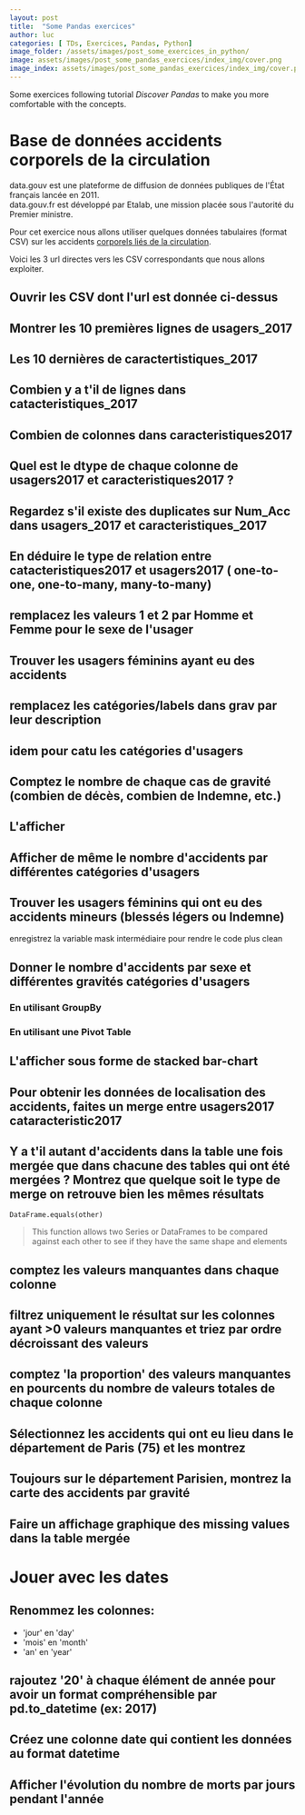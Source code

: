 ```yaml
---
layout: post
title:  "Some Pandas exercices"
author: luc
categories: [ TDs, Exercices, Pandas, Python]
image_folder: /assets/images/post_some_exercices_in_python/
image: assets/images/post_some_pandas_exercices/index_img/cover.png
image_index: assets/images/post_some_pandas_exercices/index_img/cover.png
---
```


Some exercices following tutorial *Discover Pandas* to make you more comfortable with the concepts.

# Base de données accidents corporels de la circulation

data.gouv est une plateforme de diffusion de données publiques de l'État français lancée en 2011. <br> data.gouv.fr est développé par Etalab, une mission placée sous l'autorité du Premier ministre.<br>

Pour cet exercice nous allons utiliser quelques données tabulaires (format CSV) sur les accidents [corporels liés de la circulation](https://www.data.gouv.fr/fr/datasets/base-de-donnees-accidents-corporels-de-la-circulation/).

Voici les 3 url directes vers les CSV correspondants que nous allons exploiter.

## Ouvrir les CSV dont l'url est donnée ci-dessus

## Montrer les 10 premières lignes de usagers_2017

## Les 10 dernières de caractertistiques_2017

## Combien y a t'il de lignes dans catacteristiques_2017

## Combien de colonnes dans caracteristiques2017

## Quel est le dtype de chaque colonne de usagers2017 et caracteristiques2017  ? 

## Regardez s'il existe des duplicates sur Num_Acc dans usagers_2017 et caracteristiques_2017 

## En déduire le type de relation entre catacteristiques2017 et usagers2017 ( one-to-one, one-to-many, many-to-many)

## remplacez les valeurs 1 et 2 par Homme et Femme pour le sexe de l'usager

## Trouver les usagers féminins ayant eu des accidents

## remplacez les catégories/labels dans grav par leur description
## idem pour catu les catégories d'usagers

## Comptez le nombre de chaque cas de gravité (combien de décès, combien de Indemne, etc.)

## L'afficher

## Afficher de même le nombre d'accidents par différentes catégories d'usagers

## Trouver les usagers féminins qui ont eu des accidents mineurs (blessés légers ou Indemne)
enregistrez la variable mask intermédiaire pour rendre le code plus clean

## Donner le nombre d'accidents par sexe et différentes gravités catégories d'usagers

### En utilisant GroupBy

### En utilisant une Pivot Table

## L'afficher sous forme de stacked bar-chart

## Pour obtenir les données de localisation des accidents, faites un merge entre usagers2017 cataracteristic2017

## Y a t'il autant d'accidents dans la table une fois mergée que dans chacune des tables qui ont été mergées ? Montrez que quelque soit le type de merge on retrouve bien les mêmes résultats

`DataFrame.equals(other)`

> This function allows two Series or DataFrames to be compared against each other to see if they have the same shape and elements

## comptez les valeurs manquantes dans chaque colonne

## filtrez uniquement le résultat sur les colonnes ayant >0 valeurs manquantes et triez par ordre décroissant des valeurs

## comptez 'la proportion' des valeurs manquantes en pourcents du nombre de valeurs totales de chaque colonne

## Sélectionnez les accidents qui ont eu lieu dans le département de Paris (75) et les montrez

## Toujours sur le département Parisien, montrez la carte des accidents par gravité

## Faire un affichage graphique des missing values dans la table mergée

# Jouer avec les dates

## Renommez les colonnes:
* 'jour' en 'day'
* 'mois' en 'month'
* 'an' en 'year'

## rajoutez '20' à chaque élément de année pour avoir un format compréhensible par pd.to_datetime (ex: 2017)

## Créez une colonne date qui contient les données au format datetime

## Afficher l'évolution du nombre de morts par jours pendant l'année
